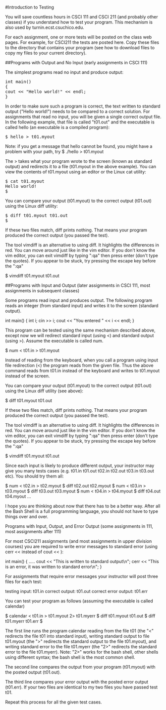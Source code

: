 #Introduction to Testing

You will save countless hours in CSCI 111 and CSCI 211 (and probably other classes) if you understand how to test your program.  This mechanism is also used by turnin.ecst.csuchico.edu.

For each assignment, one or more tests will be posted on the class web pages.  For example, for CSCI211 the tests are posted here.  Copy these files to the directory that contains your program  (see how to download files to copy my files to your current directory).


##Programs with Output and No Input (early assignments in CSCI 111)

The simplest programs read no input and produce output:

<pre>
int main()
{
cout << "Hello world!" << endl;
}
</pre>

In order to make sure such a program is correct, the text written to standard output ("Hello world!") needs to be compared to a correct solution.  For assignments that read no input, you will be given a single correct output file.  In the following example, that file is called "t01.out" and the executable is called hello (an executable is a compiled program):

<pre>
$ hello > t01.myout
</pre>

Note: if you get a message that hello cannot be found, you might have a problem with your path, try $ ./hello > t01.myout

The > takes what your program wrote to the screen (known as standard output) and redirects it to a file (t01.myout in the above example).  You can view the contents of t01.myout using an editor or the Linux cat utility:

<pre>
$ cat t01.myout
Hello world!
$
</pre>

You can compare your output (t01.myout) to the correct output (t01.out) using the  Linux diff utility:

<pre>
$ diff t01.myout t01.out
$
</pre>

If these two files match, diff prints nothing.  That means your program produced the correct output (you passed the test).

The tool vimdiff is an alternative to using diff.  It highlights the differences in red.  You can move around just like in the vim editor.  If you don't know the vim editor, you can exit vimdiff by typing ":qa" then press enter (don't type the quotes).  If you appear to be stuck, try pressing the escape key before the ":qa"

$ vimdiff t01.myout t01.out


##Programs with Input and Output (later assignments in CSCI 111, most assignments in subsequent classes)

Some programs read input and produces output.  The following program reads an integer (from standard input) and writes it to the screen (standard output).

int main()
{
int i;
cin >> i;
cout << "You entered " << i << endl;
}

This program can be tested using the same mechanism described above, except now we will redirect standard input (using <) and standard output (using >).  Assume the executable is called num.

$ num < t01.in > t01.myout

Instead of reading from the keyboard, when you call a program using input file redirection (<) the program reads from the given file.  Thus the above command reads from t01.in instead of the keyboard and writes to t01.myout instead of the screen.

You can compare your output (t01.myout) to the correct output (t01.out) using the  Linux diff utility (see above):

$ diff t01.myout t01.out

If these two files match, diff prints nothing.  That means your program produced the correct output (you passed the test).

The tool vimdiff is an alternative to using diff.  It highlights the differences in red.  You can move around just like in the vim editor.  If you don't know the vim editor, you can exit vimdiff by typing ":qa" then press enter (don't type the quotes).  If you appear to be stuck, try pressing the escape key before the ":qa"

$ vimdiff t01.myout t01.out

Since each input is likely to produce different output, your instructor may give you many tests cases (e.g.  t01.in t01.out    t02.in t02.out    t03.in t03.out etc).  You should try them all:

$ num < t02.in > t02.myout
$ diff t02.out t02.myout
$ num < t03.in > t03.myout
$ diff t03.out t03.myout
$ num < t04.in > t04.myout
$ diff t04.out t04.myout
...

I hope you are thinking about now that there has to be a better way.  After all the Bash Shell is a full programming language, you should not have to type things over and over.

Programs with Input, Output, and Error Output (some assignments in 111, most assignments after 111)

For most CSCI211 assignments (and most assignments in upper division courses) you are required to write error messages to standard error (using cerr <<  instead of cout << ):

int main()
{
.....
cout << "This is written to standard output\n";
cerr << "This is an error, it was written to standard error\n";
}

For assignments that require error messages your instructor will post three files for each test:

testing input:  t01.in
correct output: t01.out
correct error output: t01.err

You can test your program as follows (assuming the executable is called calendar)

$ calendar < t01.in > t01.myout 2> t01.myerr
$ diff t01.myout t01.out
$ diff t01.myerr t01.err
$


The first line runs the program calendar reading from the file t01 (the "<" redirects the file t01 into standard input), writing standard output to file t01.myout (the ">" redirects the standard output to the file t01.myout), and writing standard error to the file t01.myerr (the "2>" redirects the standard error to the file t01.myerr).  Note: "2>" works for the bash shell, other shells using different syntax; the bash shell is the most common shell.

The second line compares the output from your program (t01.myout) with the posted output (t01.out).

The third line compares your error output with the posted error output (t01.err).  If your two files are identical to my two files you have passed test t01.

Repeat this process for all the given test cases.
